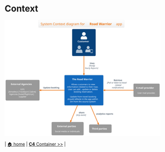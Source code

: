 # Context

![Context](./c4-context.svg)

| [🏠 home](../../README.md#architecture-modeling-c4) | [**C4** Container >>](./container.md) | 
